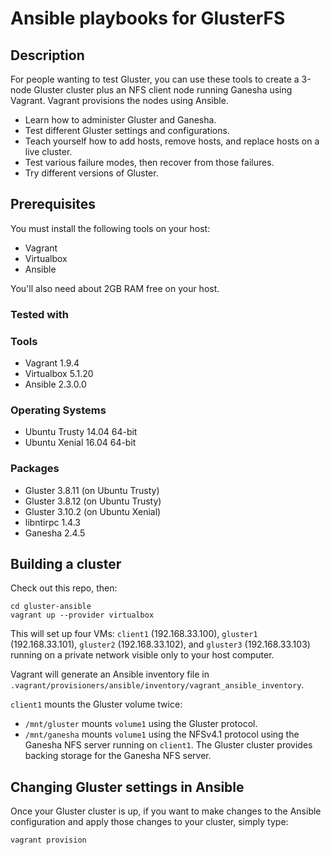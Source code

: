 # Ansible playbooks for GlusterFS

## Description

For people wanting to test Gluster, you can use these tools to create a 3-node Gluster cluster
plus an NFS client node running Ganesha using Vagrant. Vagrant provisions the nodes using Ansible.

 * Learn how to administer Gluster and Ganesha.
 * Test different Gluster settings and configurations.
 * Teach yourself how to add hosts, remove hosts, and replace hosts on a live cluster.
 * Test various failure modes, then recover from those failures.
 * Try different versions of Gluster.

## Prerequisites

You must install the following tools on your host:

* Vagrant
* Virtualbox
* Ansible

You'll also need about 2GB RAM free on your host.

### Tested with

### Tools

* Vagrant 1.9.4
* Virtualbox 5.1.20
* Ansible 2.3.0.0

### Operating Systems

* Ubuntu Trusty 14.04 64-bit
* Ubuntu Xenial 16.04 64-bit

### Packages

* Gluster 3.8.11 (on Ubuntu Trusty)
* Gluster 3.8.12 (on Ubuntu Trusty)
* Gluster 3.10.2 (on Ubuntu Xenial)
* libntirpc 1.4.3
* Ganesha 2.4.5

## Building a cluster

Check out this repo, then:

```
cd gluster-ansible
vagrant up --provider virtualbox
```

This will set up four VMs: `client1` (192.168.33.100), `gluster1` (192.168.33.101), `gluster2` (192.168.33.102), and `gluster3` (192.168.33.103) running on a private network visible only to your host computer.

Vagrant will generate an Ansible inventory file in `.vagrant/provisioners/ansible/inventory/vagrant_ansible_inventory`.

`client1` mounts the Gluster volume twice:

* `/mnt/gluster` mounts `volume1` using the Gluster protocol.
* `/mnt/ganesha` mounts `volume1` using the NFSv4.1 protocol using the Ganesha NFS server running on `client1`. The Gluster cluster provides backing storage for the Ganesha NFS server.

## Changing Gluster settings in Ansible

Once your Gluster cluster is up, if you want to make changes to the Ansible configuration and apply those changes to your cluster, simply type:

```
vagrant provision
```
